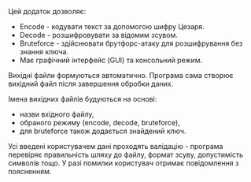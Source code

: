 Цей додаток дозволяє:
- Encode - кодувати текст за допомогою шифру Цезаря.
- Decode - розшифровувати за відомим зсувом.
- Bruteforce - здійснювати брутфорс-атаку для розшифрування без знання ключа.
- Має графічний інтерфейс (GUI) та консольний режим.

Вихідні файли формуються автоматично.
Програма сама створює вихідний файл після завершення обробки даних.

Імена вихідних файлів будуються на основі:
- назви вхідного файлу,
- обраного режиму (encode, decode, bruteforce),
- для bruteforce також додається знайдений ключ.

Усі введені користувачем дані проходять валідацію - програма перевіряє правильність шляху до файлу, формат зсуву, допустимість символів тощо. У разі помилки користувач отримає повідомлення з поясненням.
